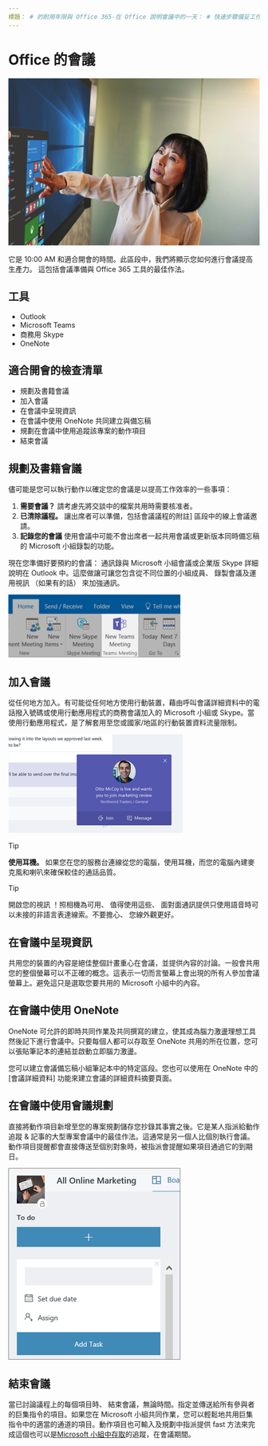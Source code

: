 ```yaml
---
標題： # 的耐用年限與 Office 365-在 Office 說明會議中的一天： # 快速步驟備妥工作日手動在 Office 365 作者: {github 識別碼} # karuanag ms.author: {毫秒別名} # karuanag ms.date: {@date}          # 02/01/2019 ms.topic： 快速入門 # 用法
---
```


# <a name="meeting-at-the-office"></a>Office 的會議

![埋首視覺化](media/ditl_meeting.png)

它是 10:00 AM 和適合開會的時間。此區段中，我們將顯示您如何進行會議提高生產力。 這包括會議準備與 Office 365 工具的最佳作法。  

## <a name="tools"></a>工具
- Outlook
- Microsoft Teams
- 商務用 Skype
- OneNote

## <a name="checklist-for-your-meeting"></a>適合開會的檢查清單
- 規劃及書籍會議
- 加入會議
- 在會議中呈現資訊
- 在會議中使用 OneNote 共同建立與備忘稿
- 規劃在會議中使用追蹤該專案的動作項目
- 結束會議
 
## <a name="plan-and-book-your-meeting"></a>規劃及書籍會議
儘可能是您可以執行動作以確定您的會議是以提高工作效率的一些事項：

1. **需要會議？** 請考慮先將交談中的檔案共用時需要核准者。  
1. **已清除議程。** 讓出席者可以準備，包括會議議程的附註] 區段中的線上會議邀請。
1. **記錄您的會議** 使用會議中可能不會出席者一起共用會議或更新版本同時備忘稿的 Microsoft 小組錄製的功能。  

現在您準備好要預約的會議： 通訊錄與 Microsoft 小組會議或企業版 Skype 詳細說明在 Outlook 中。這麼做讓可讓您包含從不同位置的小組成員、 錄製會議及運用視訊 （如果有的話） 來加強通訊。 

![在 Outlook 中的小組 ](media/ditl_teamsoutlook.png)

## <a name="join-a-meeting"></a>加入會議
從任何地方加入。有可能從任何地方使用行動裝置，藉由呼叫會議詳細資料中的電話撥入號碼或使用行動應用程式的商務會議加入的 Microsoft 小組或 Skype。當使用行動應用程式，是了解套用至您或國家/地區的行動裝置資料流量限制。

![會議加入通知的小組](media/ditl_teamsjoin.png)

> [!TIP]
> **使用耳機。** 如果您在您的服務台連線從您的電腦，使用耳機，而您的電腦內建麥克風和喇叭來確保較佳的通話品質。

> [!TIP]
> 開啟您的視訊 ！照相機為可用、 值得使用這些、 面對面通訊提供只使用語音時可以未接的非語言表達線索。不要擔心、 您線外觀更好。 

## <a name="present-information-in-a-meeting"></a>在會議中呈現資訊
共用您的裝置的內容是絕佳整個計畫重心在會議，並提供內容的討論。一般會共用您的整個螢幕可以不正確的概念。這表示一切而言螢幕上會出現的所有人參加會議螢幕上。避免這只是選取您要共用的 Microsoft 小組中的內容。 

## <a name="use-onenote-in-a-meeting"></a>在會議中使用 OneNote
OneNote 可允許的即時共同作業及共同撰寫的建立，使其成為腦力激盪理想工具然後記下進行會議中。只要每個人都可以存取至 OneNote 共用的所在位置，您可以張貼筆記本的連結並啟動立即腦力激盪。

您可以建立會議備忘稿小組筆記本中的特定區段。您也可以使用在 OneNote 中的 [會議詳細資料] 功能來建立會議的詳細資料摘要頁面。

## <a name="use-planner-in-a-meeting"></a>在會議中使用會議規劃
直接將動作項目新增至您的專案規劃儲存您抄錄其事實之後。它是某人指派給動作追蹤 & 記事的大型專案會議中的最佳作法。這通常是另一個人比個別執行會議。動作項目提醒都會直接傳送至個別對象時，被指派會提醒如果項目通過它的到期日。 

![規劃工作](media/ditl_task.png)

## <a name="end-a-meeting"></a>結束會議
當已討論議程上的每個項目時、 結束會議，無論時間。指定並傳送給所有參與者的巨集指令的項目。如果您在 Microsoft 小組共同作業，您可以輕鬆地共用巨集指令中的適當的通道的項目。動作項目也可輸入及規劃中指派提供 fast 方法來完成這個也可以是[Microsoft 小組中存取](https://support.office.com/en-us/article/use-planner-in-microsoft-teams-62798a9f-e8f7-4722-a700-27dd28a06ee0)的追蹤，在會議期間。 
